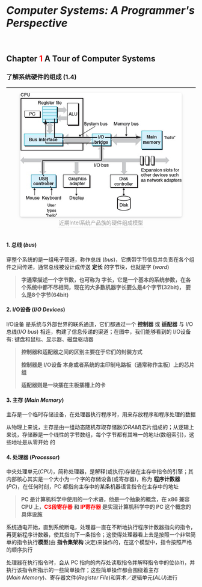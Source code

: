 # *Computer Systems: A Programmer's Perspective*


<br/>


## Chapter <font color = "red">1</font> A Tour of Computer Systems

### 了解系统硬件的组成 (1.4)

---

<center>
    <img style="border-radius: 0.3125em;
    box-shadow: 0 2px 4px 0 rgba(34,36,38,.12),0 2px 10px 0 rgba(34,36,38,.08);" 
    src="https://raw.githubusercontent.com/NGPONG/Blog/master/img/2023-02-14-00-18-51.png">
    <br>
    <div style="color:orange; border-bottom: 1px solid #d9d9d9;
    display: inline-block;
    color: #999;
    padding: 2px;">近期Intel系统产品族的硬件组成模型</div>
</center>

<br/>

#### 1. 总线 $(bus)$

穿整个系统的是一组电子管道，称作总线 $(bus)$，它携带字节信息并负责在各个组件之间传递，通常总线被设计成传送 **定长** 的字节块，也就是字 $(word)$

> **字通常描述一个字节数，也可称为 字长，它是一个基本的系统参数，在各个系统中都不尽相同，现在的大多数机器字长要么是4个字节(32bit)， 要么是8个字节(64bit)**

#### 2. I/O设备 $(I/O \ Devices)$

I/O设备 是系统与外部世界的联系通道，它们都通过一个 **控制器** 或 **适配器** 与 I/O总线($I/O \ bus$) 相连，构建了信息传递的渠道；在图中，我们能够看到的 I/O设备 有: 键盘和鼠标、显示器、磁盘驱动器

> **控制器和适配器之间的区别主要在于它们的封装方式**
> 
> **控制器是 I/O设备 本身或者系统的主印制电路板（通常称作主板）上的芯片组**
> 
> **适配器则是一块插在主板插槽上的卡**

#### 3. 主存 $(Main \ Memory)$

主存是一个临时存储设备，在处理器执行程序时，用来存放程序和程序处理的数据

从物理上来说，主存是由一组动态随机存取存储器($DRAM$)芯片组成的；从逻辑上来说，存储器是一个线性的字节数组，每个字节都有其唯一的地址(数组索引)，这些地址是从零开始
的

#### 4. 处理器 $(Processor)$

中央处理单元($CPU$)，简称处理器，是解释(或执行)存储在主存中指令的引擎；其内部核心其实是一个大小为一个字的存储设备(或寄存器)，称为 **程序计数器**($PC$)，在任何时刻，PC 都指向主存中的某条机器语言指令在主存中的地址

> **PC 是计算机科学中使用的一个术语，他是一个抽象的概念，在 x86 兼容 CPU 上，<font color = "red">CS段寄存器</font> 和 <font color = "red">IP寄存器</font> 是实现计算机科学中的 PC 这个概念的具体设施**

系统通电开始，直到系统断电，处理器一直在不断地执行程序计数器指向的指令，再更新程序计数器，使其指向下一条指令；这使得处理器看上去是按照一个非常简单的指令执行**模型**(由 **指令集架构** 决定)来操作的，在这个模型中，指令按照严格的顺序执行

处理器在执行指令时，会从 PC 指向的内存处读取指令并解释指令中的位($bit$)，并执行该指令所指示的一些简单操作；这些简单操作都会围绕着主存($Main \ Memory$)、寄存器文件($Register \ File$)和算术／逻辑单元($ALU$)进行
